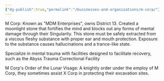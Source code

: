 ```yaml
---
{"dg-publish":true,"permalink":"/businesses-and-organizations/m-corp/"}
---
```


M Corp: Known as "MDM Enterprises", owns District 13. Created a moonlight stone that fortifies the mind and blocks out any forms of mental damage through their Singularity. This stone must be safely extracted from a viscous fleshy substance with proper ear and mouth protection. Exposure to the substance causes hallucinations and a trance-like state.

Specialize in mental trauma with facilities designed to facilitate recovery, such as the Abyss Trauma Correctional Facility


M Corp's Order of the Lunar Visage: A knightly order under the employ of M Corp, they sometimes assist X Corp in protecting their excavation sites.
